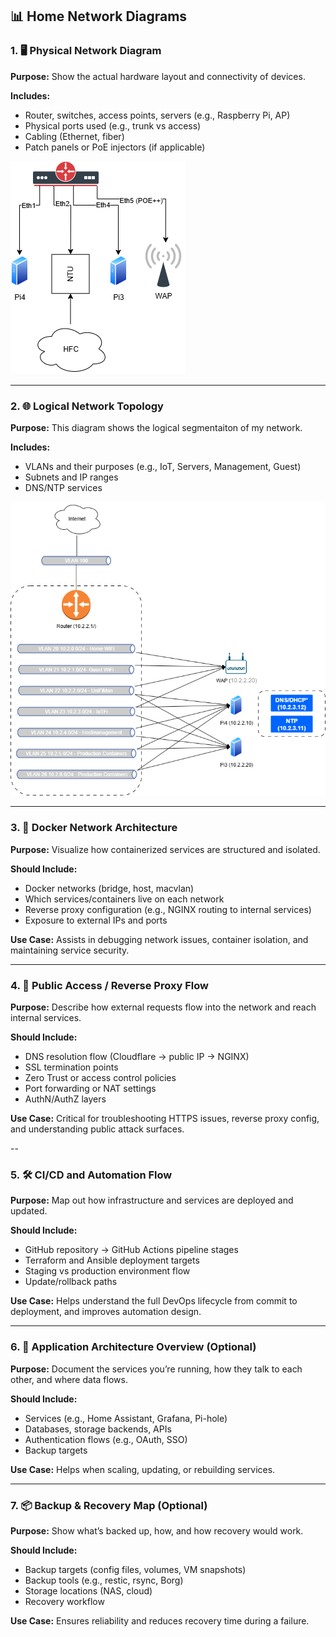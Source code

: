 ## 📊 Home Network Diagrams

### 1. 🖥️ Physical Network Diagram

**Purpose:** Show the actual hardware layout and connectivity of devices.

**Includes:**
- Router, switches, access points, servers (e.g., Raspberry Pi, AP)
- Physical ports used (e.g., trunk vs access)
- Cabling (Ethernet, fiber)
- Patch panels or PoE injectors (if applicable)

![image L3](./Diagrams/NetworkDiagram-L2.png)

---

### 2. 🌐 Logical Network Topology

**Purpose:** This diagram shows the logical segmentaiton of my network.

**Includes:**
- VLANs and their purposes (e.g., IoT, Servers, Management, Guest)
- Subnets and IP ranges
- DNS/NTP services


![image L3](./Diagrams/NetworkDiagram-L3.png)


---

### 3. 🐳 Docker Network Architecture

**Purpose:** Visualize how containerized services are structured and isolated.

**Should Include:**
- Docker networks (bridge, host, macvlan)
- Which services/containers live on each network
- Reverse proxy configuration (e.g., NGINX routing to internal services)
- Exposure to external IPs and ports

**Use Case:** Assists in debugging network issues, container isolation, and maintaining service security.

---

### 4. 🔐 Public Access / Reverse Proxy Flow

**Purpose:** Describe how external requests flow into the network and reach internal services.

**Should Include:**
- DNS resolution flow (Cloudflare → public IP → NGINX)
- SSL termination points
- Zero Trust or access control policies
- Port forwarding or NAT settings
- AuthN/AuthZ layers

**Use Case:** Critical for troubleshooting HTTPS issues, reverse proxy config, and understanding public attack surfaces.

--

### 5. 🛠️ CI/CD and Automation Flow

**Purpose:** Map out how infrastructure and services are deployed and updated.

**Should Include:**
- GitHub repository → GitHub Actions pipeline stages
- Terraform and Ansible deployment targets
- Staging vs production environment flow
- Update/rollback paths

**Use Case:** Helps understand the full DevOps lifecycle from commit to deployment, and improves automation design.

---

### 6. 🧱 Application Architecture Overview (Optional)

**Purpose:** Document the services you’re running, how they talk to each other, and where data flows.

**Should Include:**
- Services (e.g., Home Assistant, Grafana, Pi-hole)
- Databases, storage backends, APIs
- Authentication flows (e.g., OAuth, SSO)
- Backup targets

**Use Case:** Helps when scaling, updating, or rebuilding services.

---

### 7. 📦 Backup & Recovery Map (Optional)

**Purpose:** Show what’s backed up, how, and how recovery would work.

**Should Include:**
- Backup targets (config files, volumes, VM snapshots)
- Backup tools (e.g., restic, rsync, Borg)
- Storage locations (NAS, cloud)
- Recovery workflow

**Use Case:** Ensures reliability and reduces recovery time during a failure.